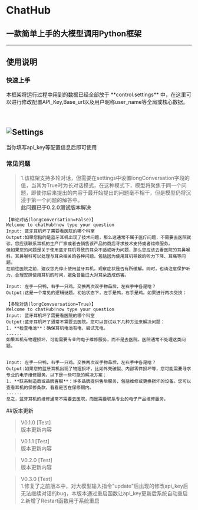 # ChatHub
 ## 一款简单上手的大模型调用Python框架
 
---

 ## 使用说明
 ### 快速上手

<p>本框架将运行过程中用到的数据已经全部放于 **control.settings** 中，在这里可以进行修改配置API_Key,Base_url以及用户昵称user_name等全局或核心数据。</p><br>


![Settings](https://github.com/18273634398/picture/blob/main/%E5%BE%AE%E4%BF%A1%E5%9B%BE%E7%89%87_20241128153733.png?raw=true)
---
当你填写api_key等配置信息后即可使用

### 常见问题
> 1.该框架支持多轮对话，但需要在settings中设置longConversation字段的值，当其为True时为长对话模式，在这种模式下，模型将聚焦于同一个问题，即使你后来提出的内容于最开始提出的问题毫不相干，但是模型仍将沉浸于第一个问题的解答中。<br>
**此问题已于0.2.0测试版本解决**

```
【单论对话(longConversation=False)】
Welcome to chatHub!now type your question
Input: 蓝牙耳机坏了需要看医院的哪个科室
Output:如果您指的是蓝牙耳机出现了技术问题，那么这通常不属于医疗问题，不需要去医院就诊。您应该联系耳机的生产厂家或者去销售该产品的商店寻求技术支持或者维修服务。
但如果您的问题是关于使用蓝牙耳机导致的耳朵不适或听力问题，那么您应该去看医院的耳鼻喉科。耳鼻喉科可以处理与耳朵相关的各种问题，包括因为使用耳机导致的听力下降、耳痛等问题。
在前往医院之前，建议您先停止使用蓝牙耳机，观察症状是否有所缓解。同时，也请注意保护听力，合理安排使用耳机的时间，避免音量过大对耳朵造成伤害。

Input: 左手一只鸭，右手一只鸡。交换两次双手物品后，左右手中各是啥？
Output:这是一个常见的逻辑谜题。初始状态下，左手是鸭，右手是鸡。如果进行两次交换：
```

```
【多轮对话(longConvsersation=True)】
Welcome to chatHub!now type your question
Input: 蓝牙耳机坏了需要看医院的哪个科室
Output:蓝牙耳机坏了通常不需要去医院。您可以尝试以下几种方法来解决问题：
1. **检查电池**：确保耳机电池有电，尝试充电。
......
如果耳机有物理损坏，可能需要专业的电子维修服务，而不是去医院。医院通常不处理这类问题。


Input: 左手一只鸭，右手一只鸡。交换两次双手物品后，左右手中各是啥？
Output:如果您的蓝牙耳机出现了物理损坏，比如外壳破裂、内部零件损坏等，您可能需要寻求专业的电子维修服务。以下是一些可能的解决方案：
1. **联系制造商或品牌客服**：许多品牌提供售后服务，包括维修或更换损坏的设备。您可以查看耳机的保修条款，看看是否在保修期内。
......
总之，蓝牙耳机的维修通常不需要去医院，而是需要联系专业的电子产品维修服务。
```

##版本更新
> V0.1.0 [Test]<br>
版本更新内容

> V0.1.1 [Test]<br>
版本更新内容

> V0.2.0 [Test]<br>
版本更新内容

> V0.3.0 [Test]<br>
1.修复了之前版本中，对大模型输入指令"update"后出现的修改api_key后无法继续对话的bug，本版本通过重启函数让api_key更新后系统自动重启<br>
2.新增了Restart函数用于系统重启
